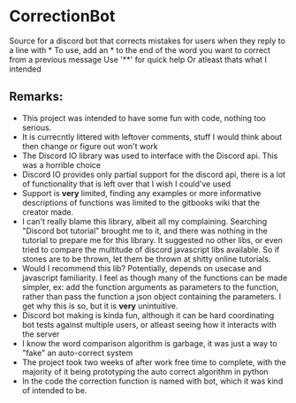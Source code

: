 # CorrectionBot
Source for a discord bot that corrects mistakes for users when they reply to a line with *
To use, add an * to the end of the word you want to correct from a previous message
Use '**' for quick help
Or atleast thats what I intended 



## Remarks:
- This project was intended to have some fun with code, nothing too serious. 
- It is currecntly littered with leftover comments, stuff I would think about then change or figure out won't work
- The Discord IO library was used to interface with the Discord api. This was a horrible choice
 - Discord IO provides only partial support for the discord api, there is a lot of functionality that is left over that I wish I could've used
 - Support is **very** limited, finding any examples or more informative descriptions of functions was limited to the gitbooks wiki that the creator made.
 - I can't really blame this library, albeit all my complaining. Searching "Discord bot tutorial" brought me to it, and there was nothing in the tutorial to prepare me for this library. It suggested no other libs, or even tried to compare the multitude of discord javascript libs available. So if stones are to be thrown, let them be thrown at shitty online tutorials.
 - Would I recommend this lib? Potentially, depends on usecase and javascript familiarity. I feel as though many of the functions can be made simpler, ex: add the function arguments as parameters to the function, rather than pass the function a json object containing the parameters. I get why this is so, but it is **very** unintuitive. 
- Discord bot making is kinda fun, although it can be hard coordinating bot tests against multiple users, or atleast seeing how it interacts with the server
- I know the word comparison algorithm is garbage, it was just a way to "fake" an auto-correct system 
- The project took two weeks of after work free time to complete, with the majority of it being prototyping the auto correct algorithm in python
- In the code the correction function is named with bot, which it was kind of intended to be. 
